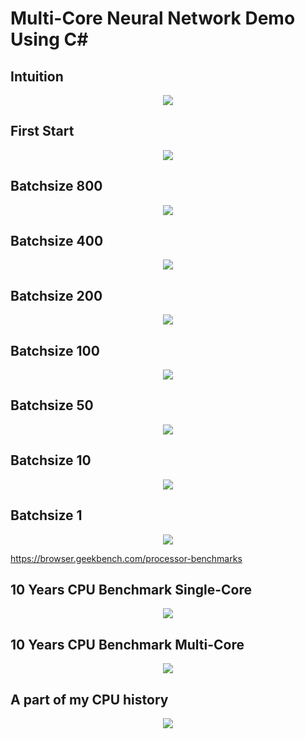 # Multi-Core Neural Network Demo Using C#


## Intuition
<p align="center">
  <img src="https://github.com/grensen/multi-core/blob/main/figures/multi-core_intuition.png?raw=true">
</p>

## First Start
<p align="center">
  <img src="https://github.com/grensen/multi-core/blob/main/figures/multi-core_init.png?raw=true">
</p>

## Batchsize 800
<p align="center">
  <img src="https://github.com/grensen/multi-core/blob/main/figures/multi-core_batch_800.png?raw=true">
</p>

## Batchsize 400
<p align="center">
  <img src="https://github.com/grensen/multi-core/blob/main/figures/multi-core_batch_400.png?raw=true">
</p>

## Batchsize 200
<p align="center">
  <img src="https://github.com/grensen/multi-core/blob/main/figures/multi-core_batch_200.png?raw=true">
</p>

## Batchsize 100
<p align="center">
  <img src="https://github.com/grensen/multi-core/blob/main/figures/multi-core_batch_100.png?raw=true">
</p>

## Batchsize 50
<p align="center">
  <img src="https://github.com/grensen/multi-core/blob/main/figures/multi-core_batch_50.png?raw=true">
</p>

## Batchsize 10
<p align="center">
  <img src="https://github.com/grensen/multi-core/blob/main/figures/multi-core_batch_10.png?raw=true">
</p>

## Batchsize 1
<p align="center">
  <img src="https://github.com/grensen/multi-core/blob/main/figures/multi-core_batch_1.png?raw=true">
</p>

https://browser.geekbench.com/processor-benchmarks
## 10 Years CPU Benchmark Single-Core 
<p align="center">
  <img src="https://github.com/grensen/multi-core/blob/main/figures/bench_decade_single_core.gif?raw=true">
</p>

## 10 Years CPU Benchmark Multi-Core 
<p align="center">
  <img src="https://github.com/grensen/multi-core/blob/main/figures/bench_decade_multi_core.gif?raw=true">
</p>

## A part of my CPU history
<p align="center">
  <img src="https://github.com/grensen/multi-core/blob/main/figures/cpu_generations.jpg_rdy.png?raw=true">
</p>
